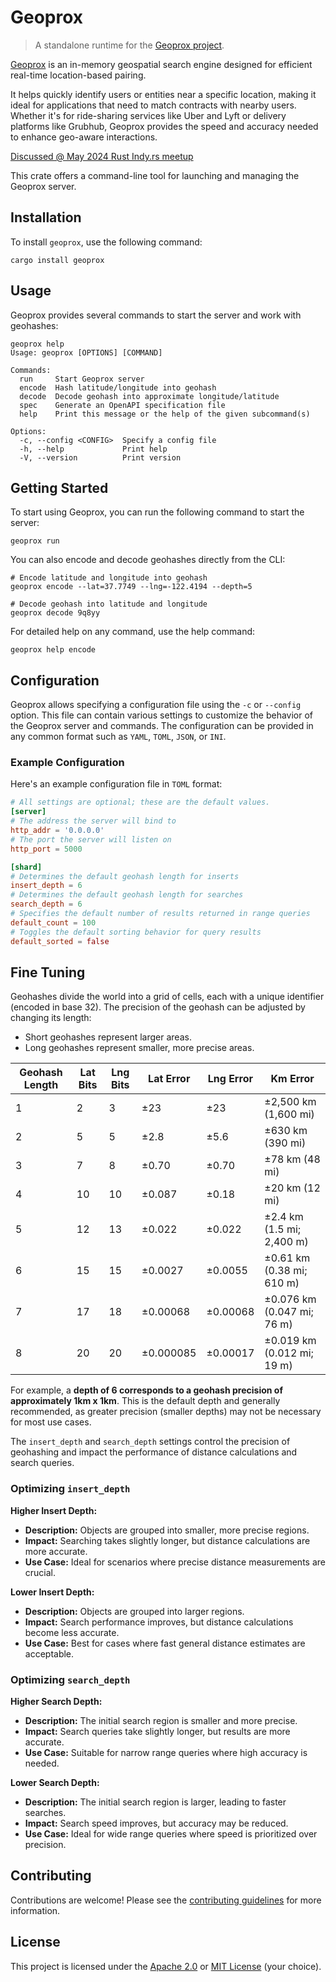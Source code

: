 # Geoprox

> A standalone runtime for the [Geoprox project](https://github.com/ezrasingh/geoprox/).

[Geoprox](https://github.com/ezrasingh/geoprox/) is an in-memory geospatial search engine designed for efficient real-time location-based pairing.

It helps quickly identify users or entities near a specific location, making it ideal for applications that need to match contracts with nearby users. Whether it's for ride-sharing services like Uber and Lyft or delivery platforms like Grubhub, Geoprox provides the speed and accuracy needed to enhance geo-aware interactions.

[Discussed @ May 2024 Rust Indy.rs meetup](https://gitlab.com/indyrs/may2024/-/blob/main/Geo-Proximity-Detection-With-Rust.pdf)

This crate offers a command-line tool for launching and managing the Geoprox server.

## Installation

To install `geoprox`, use the following command:

```shell
cargo install geoprox
```

## Usage

Geoprox provides several commands to start the server and work with geohashes:

```shell
geoprox help
Usage: geoprox [OPTIONS] [COMMAND]

Commands:
  run     Start Geoprox server
  encode  Hash latitude/longitude into geohash
  decode  Decode geohash into approximate longitude/latitude
  spec    Generate an OpenAPI specification file
  help    Print this message or the help of the given subcommand(s)

Options:
  -c, --config <CONFIG>  Specify a config file
  -h, --help             Print help
  -V, --version          Print version
```

## Getting Started

To start using Geoprox, you can run the following command to start the server:

```shell
geoprox run
```

You can also encode and decode geohashes directly from the CLI:

```shell
# Encode latitude and longitude into geohash
geoprox encode --lat=37.7749 --lng=-122.4194 --depth=5

# Decode geohash into latitude and longitude
geoprox decode 9q8yy
```

For detailed help on any command, use the help command:

```shell
geoprox help encode
```

## Configuration

Geoprox allows specifying a configuration file using the `-c` or `--config` option. This file can contain various settings to customize the behavior of the Geoprox server and commands. The configuration can be provided in any common format such as `YAML`, `TOML`, `JSON`, or `INI`.

### Example Configuration

Here's an example configuration file in `TOML` format:

```toml
# All settings are optional; these are the default values.
[server]
# The address the server will bind to
http_addr = '0.0.0.0'
# The port the server will listen on
http_port = 5000

[shard]
# Determines the default geohash length for inserts
insert_depth = 6
# Determines the default geohash length for searches
search_depth = 6
# Specifies the default number of results returned in range queries
default_count = 100
# Toggles the default sorting behavior for query results
default_sorted = false
```

## Fine Tuning

Geohashes divide the world into a grid of cells, each with a unique identifier (encoded in base 32). The precision of the geohash can be adjusted by changing its length:

- Short geohashes represent larger areas.
- Long geohashes represent smaller, more precise areas.

| Geohash Length | Lat Bits | Lng Bits | Lat Error | Lng Error | Km Error                   |
| -------------- | -------- | -------- | --------- | --------- | -------------------------- |
| 1              | 2        | 3        | ±23       | ±23       | ±2,500 km (1,600 mi)       |
| 2              | 5        | 5        | ±2.8      | ±5.6      | ±630 km (390 mi)           |
| 3              | 7        | 8        | ±0.70     | ±0.70     | ±78 km (48 mi)             |
| 4              | 10       | 10       | ±0.087    | ±0.18     | ±20 km (12 mi)             |
| 5              | 12       | 13       | ±0.022    | ±0.022    | ±2.4 km (1.5 mi; 2,400 m)  |
| 6              | 15       | 15       | ±0.0027   | ±0.0055   | ±0.61 km (0.38 mi; 610 m)  |
| 7              | 17       | 18       | ±0.00068  | ±0.00068  | ±0.076 km (0.047 mi; 76 m) |
| 8              | 20       | 20       | ±0.000085 | ±0.00017  | ±0.019 km (0.012 mi; 19 m) |

For example, a **depth of 6 corresponds to a geohash precision of approximately 1km x 1km**. This is the default depth and generally recommended, as greater precision (smaller depths) may not be necessary for most use cases.

The `insert_depth` and `search_depth` settings control the precision of geohashing and impact the performance of distance calculations and search queries.

### Optimizing `insert_depth`

**Higher Insert Depth:**

- **Description:** Objects are grouped into smaller, more precise regions.
- **Impact:** Searching takes slightly longer, but distance calculations are more accurate.
- **Use Case:** Ideal for scenarios where precise distance measurements are crucial.

**Lower Insert Depth:**

- **Description:** Objects are grouped into larger regions.
- **Impact:** Search performance improves, but distance calculations become less accurate.
- **Use Case:** Best for cases where fast general distance estimates are acceptable.

### Optimizing `search_depth`

**Higher Search Depth:**

- **Description:** The initial search region is smaller and more precise.
- **Impact:** Search queries take slightly longer, but results are more accurate.
- **Use Case:** Suitable for narrow range queries where high accuracy is needed.

**Lower Search Depth:**

- **Description:** The initial search region is larger, leading to faster searches.
- **Impact:** Search speed improves, but accuracy may be reduced.
- **Use Case:** Ideal for wide range queries where speed is prioritized over precision.

## Contributing

Contributions are welcome! Please see the [contributing guidelines](https://github.com/ezrasingh/geoprox/blob/main/CONTRIBUTING.md) for more information.

## License

This project is licensed under the [Apache 2.0](https://github.com/ezrasingh/geoprox/tree/main/LICENSE-APACHE) or [MIT License](https://github.com/ezrasingh/geoprox/tree/main/LICENSE-MIT) (your choice).
